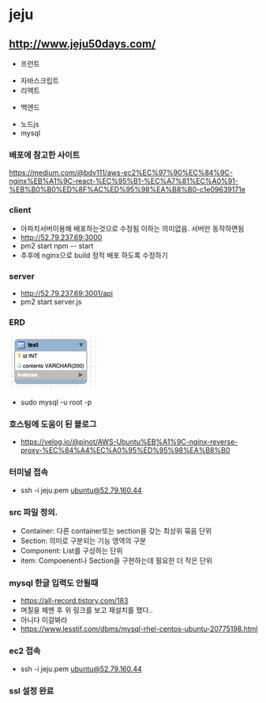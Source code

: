 # jeju
## http://www.jeju50days.com/

* 프런트
- 자바스크립트
- 리액트

* 백엔드
- 노드js
- mysql

### 배포에 참고한 사이트
https://medium.com/@bdv111/aws-ec2%EC%97%90%EC%84%9C-nginx%EB%A1%9C-react-%EC%95%B1-%EC%A7%81%EC%A0%91-%EB%B0%B0%ED%8F%AC%ED%95%98%EA%B8%B0-c1e09639171e

### client
* 아파치서버이용해 배포하는것으로 수정됨 이하는 의미없음. 서버만 동작하면됨
* http://52.79.237.69:3000
* pm2 start npm -- start
* 추후에 nginx으로 build 정적 배포 하도록 수정하기 

### server
* http://52.79.237.69:3001/api
* pm2 start server.js

### ERD
![erd](./server/erd/ERD.png)
* sudo mysql -u root -p

### 호스팅에 도움이 된 블로그
* https://velog.io/@pinot/AWS-Ubuntu%EB%A1%9C-nginx-reverse-proxy-%EC%84%A4%EC%A0%95%ED%95%98%EA%B8%B0

### 터미널 접속
* ssh -i jeju.pem ubuntu@52.79.160.44 

### src 파일 정의.
* Container: 다른 container또는 section을 갖는 최상위 묶음 단위
* Section: 의미로 구분되는 기능 영역의 구분
* Component: List를 구성하는 단위
* item: Compoenent나 Section을 구현하는데 필요한 더 작은 단위

### mysql 한글 입력도 안될때 
* https://all-record.tistory.com/183
* 며칠을 헤멘 후 위 링크를 보고 재설치를 했다..
* 아니다 이걸봐라
* https://www.lesstif.com/dbms/mysql-rhel-centos-ubuntu-20775198.html

### ec2 접속
* ssh -i jeju.pem ubuntu@52.79.160.44 

### ssl 설정 완료